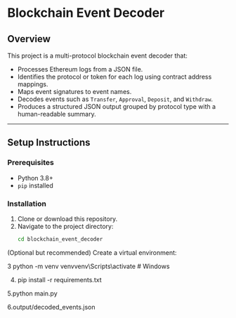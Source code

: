 # Blockchain Event Decoder

## Overview
This project is a multi-protocol blockchain event decoder that:
- Processes Ethereum logs from a JSON file.
- Identifies the protocol or token for each log using contract address mappings.
- Maps event signatures to event names.
- Decodes events such as `Transfer`, `Approval`, `Deposit`, and `Withdraw`.
- Produces a structured JSON output grouped by protocol type with a human-readable summary.

---

## Setup Instructions

### Prerequisites
- Python 3.8+
- `pip` installed

### Installation
1. Clone or download this repository.
2. Navigate to the project directory:
   ```bash
   cd blockchain_event_decoder
(Optional but recommended) Create a virtual environment:

3
python -m venv venvvenv\Scripts\activate       # Windows



4. pip install -r requirements.txt

5.python main.py


6.output/decoded_events.json